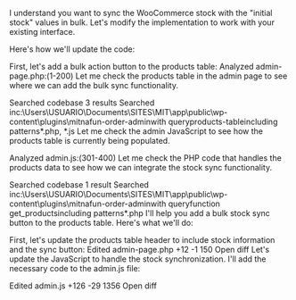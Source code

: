 I understand you want to sync the WooCommerce stock with the "initial stock" values in bulk. Let's modify the implementation to work with your existing interface.

Here's how we'll update the code:

First, let's add a bulk action button to the products table:
Analyzed
admin-page.php:(1-200)
Let me check the products table in the admin page to see where we can add the bulk sync functionality.

Searched codebase
3 results
Searched inc:\Users\USUARIO\Documents\SITES\MIT\app\public\wp-content\plugins\mitnafun-order-adminwith queryproducts-tableincluding patterns*.php, *.js
Let me check the admin JavaScript to see how the products table is currently being populated.

Analyzed
admin.js:(301-400)
Let me check the PHP code that handles the products data to see how we can integrate the stock sync functionality.

Searched codebase
1 result
Searched inc:\Users\USUARIO\Documents\SITES\MIT\app\public\wp-content\plugins\mitnafun-order-adminwith queryfunction get_productsincluding patterns*.php
I'll help you add a bulk stock sync button to the products table. Here's what we'll do:

First, let's update the products table header to include stock information and the sync button:
Edited
admin-page.php
+12
-1
 150
Open diff
Let's update the JavaScript to handle the stock synchronization. I'll add the necessary code to the admin.js file:

Edited
admin.js
+126
-29
 1356
Open diff
